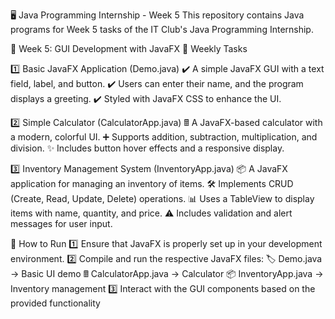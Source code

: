 🖥️ Java Programming Internship - Week 5
This repository contains Java programs for Week 5 tasks of the IT Club's Java Programming Internship.

🎨 Week 5: GUI Development with JavaFX
📌 Weekly Tasks

1️⃣ Basic JavaFX Application (Demo.java)
✔️ A simple JavaFX GUI with a text field, label, and button.
✔️ Users can enter their name, and the program displays a greeting.
✔️ Styled with JavaFX CSS to enhance the UI.

2️⃣ Simple Calculator (CalculatorApp.java)
🖩 A JavaFX-based calculator with a modern, colorful UI.
➕ Supports addition, subtraction, multiplication, and division.
✨ Includes button hover effects and a responsive display.

3️⃣ Inventory Management System (InventoryApp.java)
📦 A JavaFX application for managing an inventory of items.
🛠️ Implements CRUD (Create, Read, Update, Delete) operations.
📊 Uses a TableView to display items with name, quantity, and price.
⚠️ Includes validation and alert messages for user input.

🚀 How to Run
1️⃣ Ensure that JavaFX is properly set up in your development environment.
2️⃣ Compile and run the respective JavaFX files:
🏷️ Demo.java → Basic UI demo
🖩 CalculatorApp.java → Calculator
📦 InventoryApp.java → Inventory management
3️⃣ Interact with the GUI components based on the provided functionality
